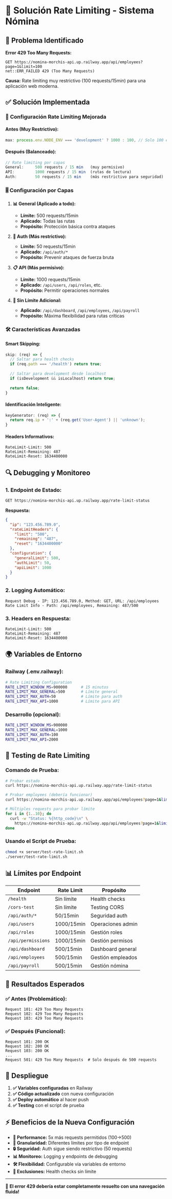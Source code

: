 # 🚦 Solución Rate Limiting - Sistema Nómina

## 🎯 Problema Identificado

**Error 429 Too Many Requests:** 
```
GET https://nomina-morchis-api.up.railway.app/api/employees?page=1&limit=100 
net::ERR_FAILED 429 (Too Many Requests)
```

**Causa:** Rate limiting muy restrictivo (100 requests/15min) para una aplicación web moderna.

## ✅ Solución Implementada

### 🔧 **Configuración Rate Limiting Mejorada**

#### **Antes (Muy Restrictivo):**
```typescript
max: process.env.NODE_ENV === 'development' ? 1000 : 100, // Solo 100 en producción
```

#### **Después (Balanceado):**
```typescript
// Rate limiting por capas
General:     500 requests / 15 min   (muy permisivo)
API:         1000 requests / 15 min  (rutas de lectura)
Auth:        50 requests / 15 min    (más restrictivo para seguridad)
```

### 🎚️ **Configuración por Capas**

1. **📊 General (Aplicado a todo):**
   - **Límite:** 500 requests/15min
   - **Aplicado:** Todas las rutas
   - **Propósito:** Protección básica contra ataques

2. **🔐 Auth (Más restrictivo):**
   - **Límite:** 50 requests/15min  
   - **Aplicado:** `/api/auth/*`
   - **Propósito:** Prevenir ataques de fuerza bruta

3. **📋 API (Más permisivo):**
   - **Límite:** 1000 requests/15min
   - **Aplicado:** `/api/users`, `/api/roles`, etc.
   - **Propósito:** Permitir operaciones normales

4. **🚫 Sin Límite Adicional:**
   - **Aplicado:** `/api/dashboard`, `/api/employees`, `/api/payroll`
   - **Propósito:** Máxima flexibilidad para rutas críticas

### 🛠️ **Características Avanzadas**

#### **Smart Skipping:**
```typescript
skip: (req) => {
  // Saltar para health checks
  if (req.path === '/health') return true;
  
  // Saltar para development desde localhost
  if (isDevelopment && isLocalhost) return true;
  
  return false;
}
```

#### **Identificación Inteligente:**
```typescript
keyGenerator: (req) => {
  return req.ip + ':' + (req.get('User-Agent') || 'unknown');
}
```

#### **Headers Informativos:**
```http
RateLimit-Limit: 500
RateLimit-Remaining: 487  
RateLimit-Reset: 1634400000
```

## 🔍 **Debugging y Monitoreo**

### **1. Endpoint de Estado:**
```bash
GET https://nomina-morchis-api.up.railway.app/rate-limit-status
```

**Respuesta:**
```json
{
  "ip": "123.456.789.0",
  "rateLimitHeaders": {
    "limit": "500",
    "remaining": "487",
    "reset": "1634400000"
  },
  "configuration": {
    "generalLimit": 500,
    "authLimit": 50,
    "apiLimit": 1000
  }
}
```

### **2. Logging Automático:**
```
Request Debug - IP: 123.456.789.0, Method: GET, URL: /api/employees
Rate Limit Info - Path: /api/employees, Remaining: 487/500
```

### **3. Headers en Respuesta:**
```http
RateLimit-Limit: 500
RateLimit-Remaining: 487
RateLimit-Reset: 1634400000
```

## 🌍 **Variables de Entorno**

### **Railway (.env.railway):**
```bash
# Rate Limiting Configuration
RATE_LIMIT_WINDOW_MS=900000      # 15 minutos
RATE_LIMIT_MAX_GENERAL=500       # Límite general
RATE_LIMIT_MAX_AUTH=50           # Límite para auth
RATE_LIMIT_MAX_API=1000          # Límite para API
```

### **Desarrollo (opcional):**
```bash
RATE_LIMIT_WINDOW_MS=900000
RATE_LIMIT_MAX_GENERAL=1000
RATE_LIMIT_MAX_AUTH=100
RATE_LIMIT_MAX_API=2000
```

## 🧪 **Testing de Rate Limiting**

### **Comando de Prueba:**
```bash
# Probar estado
curl https://nomina-morchis-api.up.railway.app/rate-limit-status

# Probar employees (debería funcionar)
curl https://nomina-morchis-api.up.railway.app/api/employees?page=1&limit=10

# Múltiples requests para probar límite
for i in {1..10}; do
  curl -w "Status: %{http_code}\n" \
    https://nomina-morchis-api.up.railway.app/api/employees?page=1&limit=10
done
```

### **Usando el Script de Prueba:**
```bash
chmod +x server/test-rate-limit.sh
./server/test-rate-limit.sh
```

## 📊 **Límites por Endpoint**

| Endpoint | Rate Limit | Propósito |
|----------|------------|-----------|
| `/health` | Sin límite | Health checks |
| `/cors-test` | Sin límite | Testing CORS |
| `/api/auth/*` | 50/15min | Seguridad auth |
| `/api/users` | 1000/15min | Operaciones admin |
| `/api/roles` | 1000/15min | Gestión roles |
| `/api/permissions` | 1000/15min | Gestión permisos |
| `/api/dashboard` | 500/15min | Dashboard general |
| `/api/employees` | 500/15min | Gestión empleados |
| `/api/payroll` | 500/15min | Gestión nómina |

## 🎯 **Resultados Esperados**

### **✅ Antes (Problemático):**
```
Request 101: 429 Too Many Requests
Request 102: 429 Too Many Requests
Request 103: 429 Too Many Requests
```

### **✅ Después (Funcional):**
```
Request 101: 200 OK
Request 102: 200 OK  
Request 103: 200 OK
...
Request 501: 429 Too Many Requests  # Solo después de 500 requests
```

## 🚀 **Despliegue**

1. **✅ Variables configuradas** en Railway
2. **✅ Código actualizado** con nueva configuración
3. **✅ Deploy automático** al hacer push
4. **✅ Testing** con el script de prueba

## ⚡ **Beneficios de la Nueva Configuración**

- **🚀 Performance:** 5x más requests permitidos (100→500)
- **🎯 Granularidad:** Diferentes límites por tipo de endpoint
- **🔒 Seguridad:** Auth sigue siendo restrictivo (50 requests)
- **📊 Monitoreo:** Logging y endpoints de debugging
- **🛠️ Flexibilidad:** Configurable vía variables de entorno
- **🚫 Exclusiones:** Health checks sin límite

---

🎉 **El error 429 debería estar completamente resuelto con una navegación fluida!**